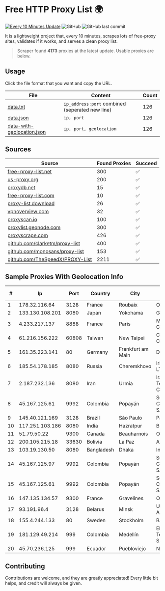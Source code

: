 
# Free HTTP Proxy List 🌍

[![Every 10 Minutes Update](https://github.com/mertguvencli/http-proxy-list/actions/workflows/main.yml/badge.svg?branch=main)](https://github.com/mertguvencli/http-proxy-list/actions/workflows/main.yml)
![GitHub](https://img.shields.io/github/license/mertguvencli/http-proxy-list)
![GitHub last commit](https://img.shields.io/github/last-commit/mertguvencli/http-proxy-list)

It is a lightweight project that, every 10 minutes, scrapes lots of free-proxy sites, validates if it works, and serves a clean proxy list.


> Scraper found **4173** proxies at the latest update. Usable proxies are below.

## Usage

Click the file format that you want and copy the URL.


|File|Content|Count|
|----|-------|-----|
|[data.txt](https://raw.githubusercontent.com/mertguvencli/http-proxy-list/main/proxy-list/data.txt)|`ip_address:port` combined (seperated new line)|126|
|[data.json](https://raw.githubusercontent.com/mertguvencli/http-proxy-list/main/proxy-list/data.json)|`ip, port`|126|
|[data-with-geolocation.json](https://raw.githubusercontent.com/mertguvencli/http-proxy-list/main/proxy-list/data-with-geolocation.json)|`ip, port, geolocation`|126|

## Sources

|Source|Found Proxies|Succeed|
|------|-------------|-------|
|[free-proxy-list.net](https://free-proxy-list.net)|300|✅|
|[us-proxy.org](https://www.us-proxy.org)|200|✅|
|[proxydb.net](http://proxydb.net)|15|✅|
|[free-proxy-list.com](https://free-proxy-list.com/?page=&port=&type%5B%5D=http&type%5B%5D=https&up_time=0&search=Search)|10|✅|
|[proxy-list.download](https://www.proxy-list.download/HTTP)|26|✅|
|[vpnoverview.com](https://vpnoverview.com/privacy/anonymous-browsing/free-proxy-servers)|32|✅|
|[proxyscan.io](https://www.proxyscan.io)|100|✅|
|[proxylist.geonode.com](https://proxylist.geonode.com/api/proxy-list?limit=300&page=1&sort_by=lastChecked&sort_type=desc&protocols=http,https)|300|✅|
|[proxyscrape.com](https://api.proxyscrape.com/v2/?request=displayproxies&protocol=http&timeout=10000&country=all&ssl=all&anonymity=all)|426|✅|
|[github.com/clarketm/proxy-list](https://raw.githubusercontent.com/clarketm/proxy-list/master/proxy-list-raw.txt)|400|✅|
|[github.com/monosans/proxy-list](https://raw.githubusercontent.com/monosans/proxy-list/main/proxies/http.txt)|153|✅|
|[github.com/TheSpeedX/PROXY-List](https://raw.githubusercontent.com/TheSpeedX/PROXY-List/master/http.txt)|2211|✅|


## Sample Proxies With Geolocation Info

|#|Ip|Port|Country|City|Internet Service Provider|
|-|--|----|-------|----|-------------------------|
|1|178.32.116.64|3128|France|Roubaix|OVH SAS|
|2|133.130.108.201|8080|Japan|Yokohama|GMO Internet, Inc.|
|3|4.233.217.137|8888|France|Paris|Microsoft Corporation|
|4|61.216.156.222|60808|Taiwan|New Taipei|Chunghwa Telecom Co., Ltd.|
|5|161.35.223.141|80|Germany|Frankfurt am Main|DigitalOcean, LLC|
|6|185.54.178.185|8080|Russia|Cheremkhovo|Irkutskenergosvyaz LTD|
|7|2.187.232.136|8080|Iran|Urmia|Iran Telecommunication Company PJS|
|8|45.167.125.61|9992|Colombia|Popayán|Sepcom Comunicaciones SAS|
|9|145.40.121.169|3128|Brazil|São Paulo|Packet Host, Inc.|
|10|117.251.103.186|8080|India|Hazratpur|BSNL Internet|
|11|51.79.50.22|9300|Canada|Beauharnois|OVH SAS|
|12|200.105.215.18|33630|Bolivia|La Paz|AXS Bolivia S. A.|
|13|103.19.130.50|8080|Bangladesh|Dhaka|InfoLink|
|14|45.167.125.97|9992|Colombia|Popayán|Sepcom Comunicaciones SAS|
|15|45.167.125.61|9992|Colombia|Popayán|Sepcom Comunicaciones SAS|
|16|147.135.134.57|9300|France|Gravelines|OVH SAS|
|17|93.191.96.4|3128|Belarus|Minsk|Unitary enterprise A1|
|18|155.4.244.133|80|Sweden|Stockholm|Bahnhof AB|
|19|181.129.49.214|999|Colombia|Medellín|EPM Telecomunicaciones S.A. E.S.P.|
|20|45.70.236.125|999|Ecuador|Puebloviejo|Nedetel S.A.|



## Contributing

Contributions are welcome, and they are greatly appreciated! Every
little bit helps, and credit will always be given.

